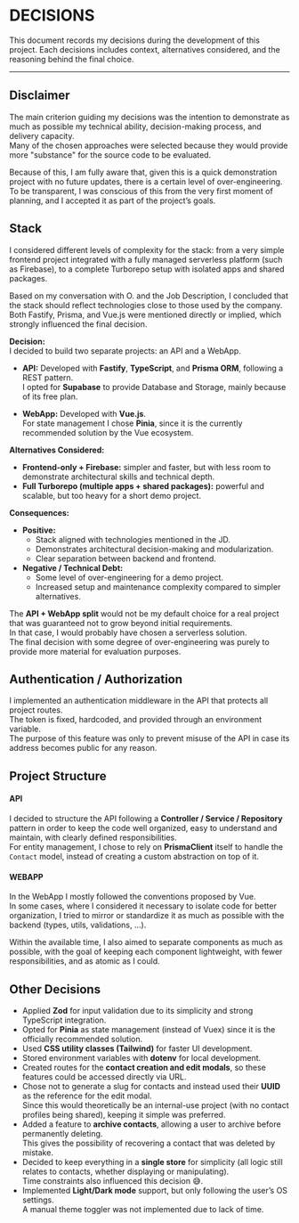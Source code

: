 # DECISIONS

This document records my decisions during the development of this project.
Each decisions includes context, alternatives considered, and the reasoning behind the final choice.

---

## Disclaimer

The main criterion guiding my decisions was the intention to demonstrate as much as possible my technical ability, decision-making process, and delivery capacity.  
Many of the chosen approaches were selected because they would provide more "substance" for the source code to be evaluated.  

Because of this, I am fully aware that, given this is a quick demonstration project with no future updates, there is a certain level of over-engineering.  
To be transparent, I was conscious of this from the very first moment of planning, and I accepted it as part of the project’s goals.

## Stack

I considered different levels of complexity for the stack: from a very simple frontend project integrated with a fully managed serverless platform (such as Firebase), to a complete Turborepo setup with isolated apps and shared packages.  

Based on my conversation with O. and the Job Description, I concluded that the stack should reflect technologies close to those used by the company. Both Fastify, Prisma, and Vue.js were mentioned directly or implied, which strongly influenced the final decision.  

**Decision:**  
I decided to build two separate projects: an API and a WebApp.  

- **API:** Developed with **Fastify**, **TypeScript**, and **Prisma ORM**, following a REST pattern.  
  I opted for **Supabase** to provide Database and Storage, mainly because of its free plan.  

- **WebApp:** Developed with **Vue.js**.  
  For state management I chose **Pinia**, since it is the currently recommended solution by the Vue ecosystem.  

**Alternatives Considered:**  
- **Frontend-only + Firebase:** simpler and faster, but with less room to demonstrate architectural skills and technical depth.  
- **Full Turborepo (multiple apps + shared packages):** powerful and scalable, but too heavy for a short demo project.  

**Consequences:**  
- **Positive:**  
  - Stack aligned with technologies mentioned in the JD.  
  - Demonstrates architectural decision-making and modularization.  
  - Clear separation between backend and frontend.  
- **Negative / Technical Debt:**  
  - Some level of over-engineering for a demo project.  
  - Increased setup and maintenance complexity compared to simpler alternatives.

The **API + WebApp split** would not be my default choice for a real project that was guaranteed not to grow beyond initial requirements.  
In that case, I would probably have chosen a serverless solution.  
The final decision with some degree of over-engineering was purely to provide more material for evaluation purposes.  

## Authentication / Authorization  

I implemented an authentication middleware in the API that protects all project routes.  
The token is fixed, hardcoded, and provided through an environment variable.  
The purpose of this feature was only to prevent misuse of the API in case its address becomes public for any reason.

## Project Structure

#### API

I decided to structure the API following a **Controller / Service / Repository** pattern in order to keep the code well organized, easy to understand and maintain, with clearly defined responsibilities.  
For entity management, I chose to rely on **PrismaClient** itself to handle the `Contact` model, instead of creating a custom abstraction on top of it.

#### WEBAPP

In the WebApp I mostly followed the conventions proposed by Vue.  
In some cases, where I considered it necessary to isolate code for better organization, I tried to mirror or standardize it as much as possible with the backend (types, utils, validations, ...).  

Within the available time, I also aimed to separate components as much as possible, with the goal of keeping each component lightweight, with fewer responsibilities, and as atomic as I could.

## Other Decisions

- Applied **Zod** for input validation due to its simplicity and strong TypeScript integration.
- Opted for **Pinia** as state management (instead of Vuex) since it is the officially recommended solution.
- Used **CSS utility classes (Tailwind)** for faster UI development.
- Stored environment variables with **dotenv** for local development.  
- Created routes for the **contact creation and edit modals**, so these features could be accessed directly via URL.  
- Chose not to generate a slug for contacts and instead used their **UUID** as the reference for the edit modal.  
  Since this would theoretically be an internal-use project (with no contact profiles being shared), keeping it simple was preferred.  
- Added a feature to **archive contacts**, allowing a user to archive before permanently deleting.  
  This gives the possibility of recovering a contact that was deleted by mistake.  
- Decided to keep everything in a **single store** for simplicity (all logic still relates to contacts, whether displaying or manipulating).  
  Time constraints also influenced this decision 😅.  
- Implemented **Light/Dark mode** support, but only following the user’s OS settings.  
  A manual theme toggler was not implemented due to lack of time.  